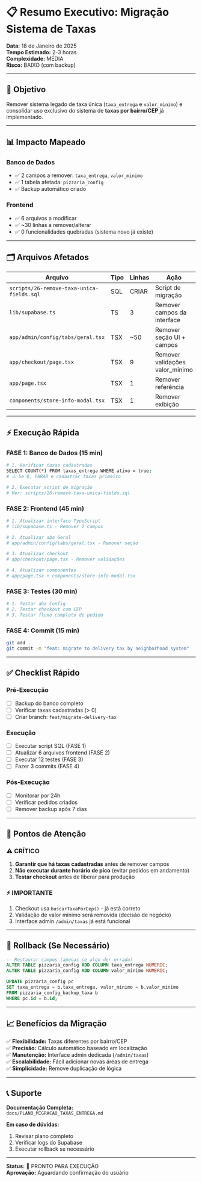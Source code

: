 # 📋 Resumo Executivo: Migração Sistema de Taxas

**Data:** 18 de Janeiro de 2025  
**Tempo Estimado:** 2-3 horas  
**Complexidade:** MÉDIA  
**Risco:** BAIXO (com backup)

---

## 🎯 Objetivo

Remover sistema legado de taxa única (`taxa_entrega` e `valor_minimo`) e consolidar uso exclusivo do sistema de **taxas por bairro/CEP** já implementado.

---

## 📊 Impacto Mapeado

### **Banco de Dados**
- ✅ 2 campos a remover: `taxa_entrega`, `valor_minimo`
- ✅ 1 tabela afetada: `pizzaria_config`
- ✅ Backup automático criado

### **Frontend**
- ✅ 6 arquivos a modificar
- ✅ ~30 linhas a remover/alterar
- ✅ 0 funcionalidades quebradas (sistema novo já existe)

---

## 🗂️ Arquivos Afetados

| Arquivo | Tipo | Linhas | Ação |
|---------|------|--------|------|
| `scripts/26-remove-taxa-unica-fields.sql` | SQL | CRIAR | Script de migração |
| `lib/supabase.ts` | TS | 3 | Remover campos da interface |
| `app/admin/config/tabs/geral.tsx` | TSX | ~50 | Remover seção UI + campos |
| `app/checkout/page.tsx` | TSX | 9 | Remover validações valor_minimo |
| `app/page.tsx` | TSX | 1 | Remover referência |
| `components/store-info-modal.tsx` | TSX | 1 | Remover exibição |

---

## ⚡ Execução Rápida

### **FASE 1: Banco de Dados** (15 min)
```bash
# 1. Verificar taxas cadastradas
SELECT COUNT(*) FROM taxas_entrega WHERE ativo = true;
# ⚠️ Se 0, PARAR e cadastrar taxas primeiro

# 2. Executar script de migração
# Ver: scripts/26-remove-taxa-unica-fields.sql
```

### **FASE 2: Frontend** (45 min)
```bash
# 1. Atualizar interface TypeScript
# lib/supabase.ts - Remover 2 campos

# 2. Atualizar aba Geral
# app/admin/config/tabs/geral.tsx - Remover seção

# 3. Atualizar checkout
# app/checkout/page.tsx - Remover validações

# 4. Atualizar componentes
# app/page.tsx + components/store-info-modal.tsx
```

### **FASE 3: Testes** (30 min)
```bash
# 1. Testar aba Config
# 2. Testar checkout com CEP
# 3. Testar fluxo completo de pedido
```

### **FASE 4: Commit** (15 min)
```bash
git add .
git commit -m "feat: migrate to delivery tax by neighborhood system"
```

---

## ✅ Checklist Rápido

### Pré-Execução
- [ ] Backup do banco completo
- [ ] Verificar taxas cadastradas (> 0)
- [ ] Criar branch: `feat/migrate-delivery-tax`

### Execução
- [ ] Executar script SQL (FASE 1)
- [ ] Atualizar 6 arquivos frontend (FASE 2)
- [ ] Executar 12 testes (FASE 3)
- [ ] Fazer 3 commits (FASE 4)

### Pós-Execução
- [ ] Monitorar por 24h
- [ ] Verificar pedidos criados
- [ ] Remover backup após 7 dias

---

## 🚨 Pontos de Atenção

### ⚠️ CRÍTICO
1. **Garantir que há taxas cadastradas** antes de remover campos
2. **Não executar durante horário de pico** (evitar pedidos em andamento)
3. **Testar checkout** antes de liberar para produção

### ⚡ IMPORTANTE
1. Checkout usa `buscarTaxaPorCep()` - já está correto
2. Validação de valor mínimo será removida (decisão de negócio)
3. Interface admin `/admin/taxas` já está funcional

---

## 🔄 Rollback (Se Necessário)

```sql
-- Restaurar campos (apenas se algo der errado)
ALTER TABLE pizzaria_config ADD COLUMN taxa_entrega NUMERIC;
ALTER TABLE pizzaria_config ADD COLUMN valor_minimo NUMERIC;

UPDATE pizzaria_config pc
SET taxa_entrega = b.taxa_entrega, valor_minimo = b.valor_minimo
FROM pizzaria_config_backup_taxa b
WHERE pc.id = b.id;
```

---

## 📈 Benefícios da Migração

✅ **Flexibilidade:** Taxas diferentes por bairro/CEP  
✅ **Precisão:** Cálculo automático baseado em localização  
✅ **Manutenção:** Interface admin dedicada (`/admin/taxas`)  
✅ **Escalabilidade:** Fácil adicionar novas áreas de entrega  
✅ **Simplicidade:** Remove duplicação de lógica  

---

## 📞 Suporte

**Documentação Completa:**  
`docs/PLANO_MIGRACAO_TAXAS_ENTREGA.md`

**Em caso de dúvidas:**
1. Revisar plano completo
2. Verificar logs do Supabase
3. Executar rollback se necessário

---

**Status:** 📝 PRONTO PARA EXECUÇÃO  
**Aprovação:** Aguardando confirmação do usuário
